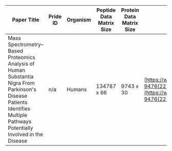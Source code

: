 | Paper Title  | Pride ID | Organism | Peptide Data Matrix Size | Protein Data Matrix Size | Paper Link |
| ------------- | ------------- | ------------- | -------------- | ------------------- | ------------------ |
| Mass Spectrometry–Based Proteomics Analysis of Human Substantia Nigra From Parkinson's Disease Patients Identifies Multiple Pathways Potentially Involved in the Disease  | n/a  | Humans | 134787 x 66 | 9743 x 30 | [https://www.mcponline.org/article/S1535-9476(22)00260-2/fulltext](https://www.mcponline.org/article/S1535-9476(22)00260-2/fulltext)|
